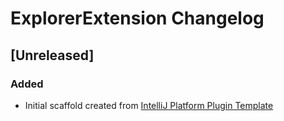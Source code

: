 <!-- Keep a Changelog guide -> https://keepachangelog.com -->

# ExplorerExtension Changelog

## [Unreleased]
### Added
- Initial scaffold created from [IntelliJ Platform Plugin Template](https://github.com/JetBrains/intellij-platform-plugin-template)
